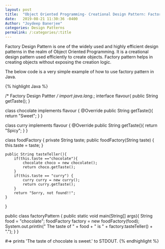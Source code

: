 ```yaml
---
layout: post
title:  "Object Oriented Programming- Creational Design Pattern: Factory Pattern "
date:   2019-08-21 11:30:36 -0400
Author: "Joydeep Banerjee"
categories: Design Patterns
permalink: /:categories/:title
---
```

Factory Design Pattern is one of the widely used and highly efficient design patterns in the realm of Object Oriented Programming. 
It is a creational design pattern used efficiently to create objects. Factory pattern helps in creating objects without exposing the creation logic. 

The below code is a very simple example of how to use factory pattern in Java.

{% highlight Java %}

/* Factory Design Pattter */
import java.lang.*;
interface flavour{
    public String getTaste();
}

class chocolate implements flavour {
    @Override
    public String getTaste(){
        return "Sweet";
    }
}

class curry implements flavour {
   @Override
   public String getTaste(){
       return "Spicy";
   }
}

class foodFactory {
    private String taste;
    public foodFactory(String taste) {
            this.taste = taste;
    }

    public String tasteTeller(){
        if(this.taste =="chocolate"){
            chocolate choco = new chocolate();
            return choco.getTaste();
        }
        if(this.taste == "curry") {
            curry curry = new curry();
            return curry.getTaste();
        }
        return "Sorry, not found!!";
    }
}

public class factoryPattern {
    public static void main(String[] args){
        String food = "chocolate";
        foodFactory factory = new foodFactory(food);
        System.out.println(" The taste of " + food + " is " + factory.tasteTeller() + ".");
    }
}

#=> prints 'The taste of chocolate is sweet.' to STDOUT.
{% endhighlight %}
